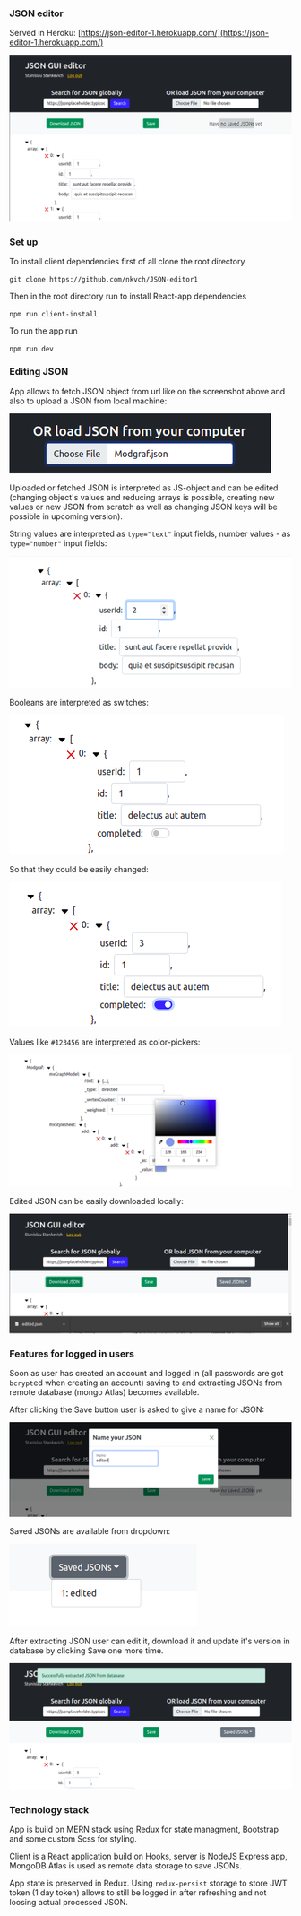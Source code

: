 ### JSON editor

Served in Heroku: [https://json-editor-1.herokuapp.com/](https://json-editor-1.herokuapp.com/)

![](../images/screenshot.png)

### Set up

To install client dependencies first of all clone the root directory

`git clone https://github.com/nkvch/JSON-editor1`

Then in the root directory run to install React-app dependencies

`npm run client-install`

To run the app run

`npm run dev`

### Editing JSON

App allows to fetch JSON object from url like on the screenshot above and also to upload a JSON from local machine:

![](../images/upload_local.png)

Uploaded or fetched JSON is interpreted as JS-object and can be edited (changing object's values and reducing arrays is possible, creating new values or new JSON from scratch as well as changing JSON keys will be possible in upcoming version).

String values are interpreted as `type="text"` input fields, number values - as `type="number"` input fields:

![](../images/number.png)

Booleans are interpreted as switches:

![](../images/boolean_unswitched.png)

So that they could be easily changed:

![](../images/boolean_switched.png)

Values like `#123456` are interpreted as color-pickers:

![](../images/color.png)

Edited JSON can be easily downloaded locally:

![](../images/download.png)

### Features for logged in users

Soon as user has created an account and logged in (all passwords are got `bcrypt`ed when creating an account) saving to and extracting JSONs from remote database (mongo Atlas) becomes available.

After clicking the Save button user is asked to give a name for JSON:

![](../images/saving.png)

Saved JSONs are available from dropdown:

![](../images/saved.png)

After extracting JSON user can edit it, download it and update it's version in database by clicking Save one more time.

![](../images/extract.png)


### Technology stack

App is build on MERN stack using Redux for state managment, Bootstrap and some custom Scss for styling. 

Client is a React application build on Hooks, server is NodeJS Express app, MongoDB Atlas is used as remote data storage to save JSONs.

App state is preserved in Redux. Using `redux-persist` storage to store JWT token (1 day token) allows to still be logged in after refreshing and not loosing actual processed JSON. 
 